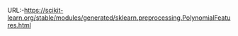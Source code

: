 URL:-https://scikit-learn.org/stable/modules/generated/sklearn.preprocessing.PolynomialFeatures.html
